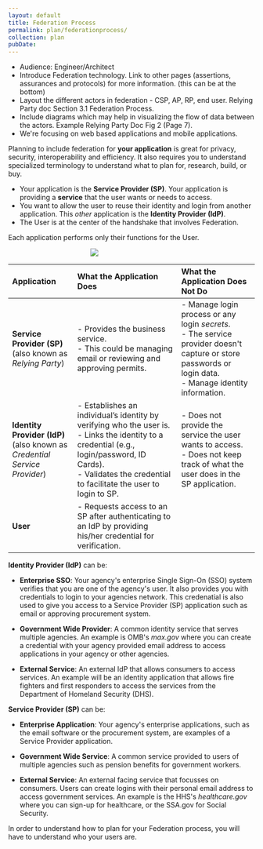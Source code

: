 ```yaml
---
layout: default
title: Federation Process
permalink: plan/federationprocess/
collection: plan
pubDate: 
---
```

- Audience: Engineer/Architect
- Introduce Federation technology. Link to other pages (assertions, assurances and protocols) for more information. (this can be at the bottom)
- Layout the different actors in federation - CSP, AP, RP, end user. Relying Party doc Section 3.1 Federation Process.
- Include diagrams which may help in visualizing the flow of data between the actors. Example Relying Party Doc Fig 2 (Page 7).
- We're focusing on web based applications and mobile applications. 

Planning to include federation for **your application** is great for privacy, security, interoperability and efficiency.  It also requires you to understand specialized terminology to understand what to plan for, research, build, or buy.    

- Your application is the **Service Provider (SP)**.  Your application is providing a **service** that the user wants or needs to access.
- You want to allow the user to reuse their identity and login from another application.  This _other_ application is the **Identity Provider (IdP)**.
- The User is at the center of the handshake that involves Federation.  

Each application performs only their functions for the User. 

<div style="text-align:center; width:70%"><img src="{{site.baseurl}}/img/federation.png"/></div>


|  Application | What the Application Does | What the Application Does Not Do |
| :------ | :------- | :------ |
| **Service Provider (SP)** <br/>(also known as _Relying Party_) |  - Provides the business service. <br/>- This could be managing email or reviewing and approving permits. | - Manage login process or any login _secrets_. <br/>- The service provider doesn't capture or store passwords or login data. <br/>- Manage identity information.  |
| **Identity Provider (IdP)** <br/>(also known as _Credential Service Provider_)	| - Establishes an individual’s identity by verifying who the user is. <br/>- Links the identity to a credential (e.g., login/password, ID Cards). <br/> - Validates the credential to facilitate the user to login to SP.| - Does not provide the service the user wants to access. <br/> - Does not keep track of what the user does in the SP application.		|
| **User**	| 	- Requests access to an SP after authenticating to an IdP by providing his/her credential for verification. | 		|

<!--Should we put in another column to also include "other" terms commonly used in govt docs?
Should we explain authentication and credentials or link to another primer?   -->

**Identity Provider (IdP)** can be:
- **Enterprise SSO**: Your agency's enterprise Single Sign-On (SSO) system verifies that you are one of the agency's user. It also provides you with credentials to login to your agencies network. This credenatial is also used to give you access to a Service Provider (SP) application such as email or approving procurement system.

- **Government Wide Provider**: A common identity service that serves multiple agencies. An example is OMB's _max.gov_ where you can create a credential with your agency provided email address to access applications in your agency or other agencies. 
  
- **External Service**: An external IdP that allows consumers to access services. An example will be an identity application that allows fire fighters and first responders to access the services from the Department of Homeland Security (DHS).

<!-- Explain a scenario where an IDP is your own agency's enterprise service focused on your agency users, a govt wide service focused on government users, a govt wide service focused on a community of interest, or a service focused on consumers. 

 Then add an example for each. Use something they can go see and look at. -->

**Service Provider (SP)** can be:

- **Enterprise Application**: Your agency's enterprise applications, such as the email software or the procurement system, are examples of a Service Provider application.

- **Government Wide Service**: A common service provided to users of multiple agencies such as pension benefits for government workers. 
  
- **External Service**: An external facing service that focusses on consumers. Users can create logins with their personal email address to access government services. An example is the HHS's _healthcare.gov_ where you can sign-up for healthcare, or the SSA.gov for Social Security.
 
In order to understand how to plan for your Federation process, you will have to understand who your users are.



























